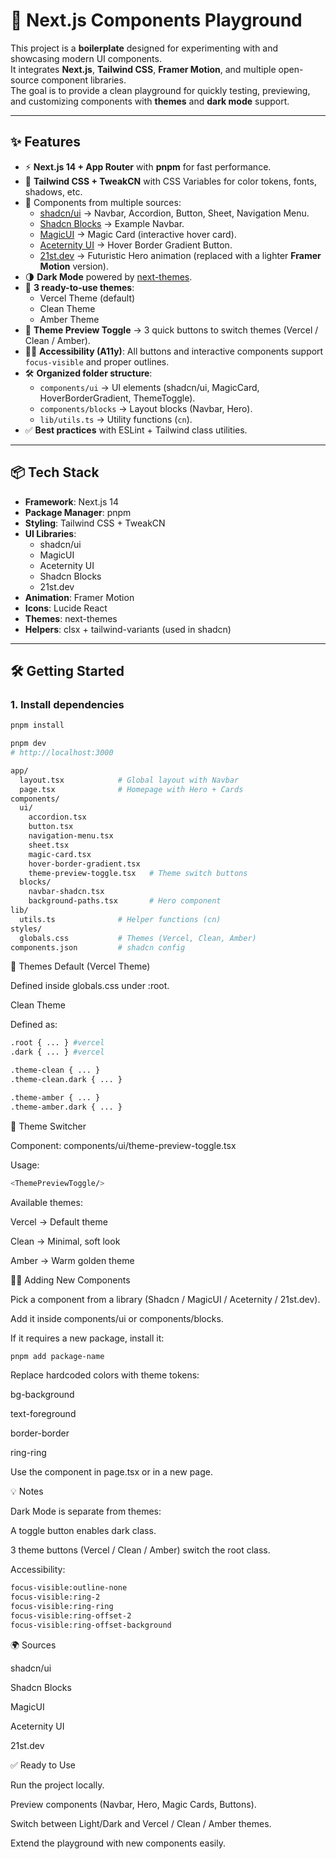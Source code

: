 # 🚀 Next.js Components Playground

This project is a **boilerplate** designed for experimenting with and showcasing modern UI components.  
It integrates **Next.js**, **Tailwind CSS**, **Framer Motion**, and multiple open-source component libraries.  
The goal is to provide a clean playground for quickly testing, previewing, and customizing components with **themes** and **dark mode** support.

---

## ✨ Features

- ⚡️ **Next.js 14 + App Router** with **pnpm** for fast performance.
- 🎨 **Tailwind CSS + TweakCN** with CSS Variables for color tokens, fonts, shadows, etc.
- 🧩 Components from multiple sources:
  - [shadcn/ui](https://ui.shadcn.com/) → Navbar, Accordion, Button, Sheet, Navigation Menu.
  - [Shadcn Blocks](https://www.shadcnblocks.com/) → Example Navbar.
  - [MagicUI](https://magicui.design/) → Magic Card (interactive hover card).
  - [Aceternity UI](https://ui.aceternity.com/) → Hover Border Gradient Button.
  - [21st.dev](https://21st.dev/) → Futuristic Hero animation (replaced with a lighter **Framer Motion** version).
- 🌗 **Dark Mode** powered by [next-themes](https://github.com/pacocoursey/next-themes).
- 🎨 **3 ready-to-use themes**:
  - Vercel Theme (default)
  - Clean Theme
  - Amber Theme
- 🔄 **Theme Preview Toggle** → 3 quick buttons to switch themes (Vercel / Clean / Amber).
- 🧑‍🦽 **Accessibility (A11y)**: All buttons and interactive components support `focus-visible` and proper outlines.
- 🛠 **Organized folder structure**:
  - `components/ui` → UI elements (shadcn/ui, MagicCard, HoverBorderGradient, ThemeToggle).
  - `components/blocks` → Layout blocks (Navbar, Hero).
  - `lib/utils.ts` → Utility functions (`cn`).
- ✅ **Best practices** with ESLint + Tailwind class utilities.

---

## 📦 Tech Stack

- **Framework**: Next.js 14
- **Package Manager**: pnpm
- **Styling**: Tailwind CSS + TweakCN
- **UI Libraries**:
  - shadcn/ui
  - MagicUI
  - Aceternity UI
  - Shadcn Blocks
  - 21st.dev
- **Animation**: Framer Motion
- **Icons**: Lucide React
- **Themes**: next-themes
- **Helpers**: clsx + tailwind-variants (used in shadcn)

---

## 🛠 Getting Started

### 1. Install dependencies
```bash
pnpm install
```

```bash
pnpm dev
# http://localhost:3000
```
```bash
app/
  layout.tsx            # Global layout with Navbar
  page.tsx              # Homepage with Hero + Cards
components/
  ui/
    accordion.tsx
    button.tsx
    navigation-menu.tsx
    sheet.tsx
    magic-card.tsx
    hover-border-gradient.tsx
    theme-preview-toggle.tsx   # Theme switch buttons
  blocks/
    navbar-shadcn.tsx
    background-paths.tsx       # Hero component
lib/
  utils.ts              # Helper functions (cn)
styles/
  globals.css           # Themes (Vercel, Clean, Amber)
components.json         # shadcn config
```
🎨 Themes
Default (Vercel Theme)

Defined inside globals.css under :root.

Clean Theme

Defined as:
```bash
.root { ... } #vercel
.dark { ... } #vercel
```

```bash
.theme-clean { ... }
.theme-clean.dark { ... }
```
```bash
.theme-amber { ... }
.theme-amber.dark { ... }
```
🔘 Theme Switcher

Component: components/ui/theme-preview-toggle.tsx

Usage:
```bash
<ThemePreviewToggle/>
```
Available themes:

Vercel → Default theme

Clean → Minimal, soft look

Amber → Warm golden theme

🧑‍💻 Adding New Components

Pick a component from a library (Shadcn / MagicUI / Aceternity / 21st.dev).

Add it inside components/ui or components/blocks.

If it requires a new package, install it:
```bash
pnpm add package-name
```
Replace hardcoded colors with theme tokens:

bg-background

text-foreground

border-border

ring-ring

Use the component in page.tsx or in a new page.

💡 Notes

Dark Mode is separate from themes:

A toggle button enables dark class.

3 theme buttons (Vercel / Clean / Amber) switch the root class.

Accessibility:
```bash
focus-visible:outline-none
focus-visible:ring-2
focus-visible:ring-ring
focus-visible:ring-offset-2
focus-visible:ring-offset-background
```
🌍 Sources

shadcn/ui

Shadcn Blocks

MagicUI

Aceternity UI

21st.dev

✅ Ready to Use

Run the project locally.

Preview components (Navbar, Hero, Magic Cards, Buttons).

Switch between Light/Dark and Vercel / Clean / Amber themes.

Extend the playground with new components easily.
